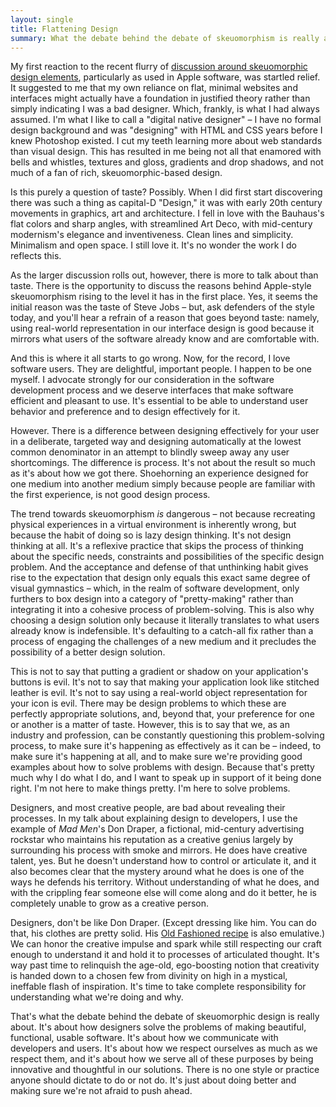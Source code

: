 ```yaml
---
layout: single
title: Flattening Design
summary: What the debate behind the debate of skeuomorphism is really about.
---
```


My first reaction to the recent flurry of [discussion around skeuomorphic design elements](http://www.nytimes.com/2012/11/01/technology/apple-shake-up-could-mean-end-to-real-world-images-in-software.html?_r=1&&pagewanted=all), particularly as used in Apple software, was startled relief. It suggested to me that my own reliance on flat, minimal websites and interfaces might actually have a foundation in justified theory rather than simply indicating I was a bad designer. Which, frankly, is what I had always assumed. I'm what I like to call a "digital native designer" – I have no formal design background and was "designing" with HTML and CSS years before I knew Photoshop existed. I cut my teeth learning more about web standards than visual design. This has resulted in me being not all that enamored with bells and whistles, textures and gloss, gradients and drop shadows, and not much of a fan of rich, skeuomorphic-based design.

Is this purely a question of taste? Possibly. When I did first start discovering there was such a thing as capital-D "Design," it was with early 20th century movements in graphics, art and architecture. I fell in love with the Bauhaus's flat colors and sharp angles, with streamlined Art Deco, with mid-century modernism's elegance and inventiveness. Clean lines and simplicity. Minimalism and open space. I still love it. It's no wonder the work I do reflects this.

As the larger discussion rolls out, however, there is more to talk about than taste. There is the opportunity to discuss the reasons behind Apple-style skeuomorphism rising to the level it has in the first place. Yes, it seems the initial reason was the taste of Steve Jobs – but, ask defenders of the style today, and you'll hear a refrain of a reason that goes beyond taste: namely, using real-world representation in our interface design is good because it mirrors what users of the software already know and are comfortable with.

And this is where it all starts to go wrong. Now, for the record, I love software users. They are delightful, important people. I happen to be one myself. I advocate strongly for our consideration in the software development process and we deserve interfaces that make software efficient and pleasant to use. It's essential to be able to understand user behavior and preference and to design effectively for it.

However. There is a difference between designing effectively for your user in a deliberate, targeted way and designing automatically at the lowest common denominator in an attempt to blindly sweep away any user shortcomings. The difference is process. It's not about the result so much as it's about how we got there. Shoehorning an experience designed for one medium into another medium simply because people are familiar with the first experience, is not good design process.

The trend towards skeuomorphism *is* dangerous – not because recreating physical experiences in a virtual environment is inherently wrong, but because the habit of doing so is lazy design thinking. It's not design thinking at all. It's a reflexive practice that skips the process of thinking about the specific needs, constraints and possibilities of the specific design problem. And the acceptance and defense of that unthinking habit gives rise to the expectation that design only equals this exact same degree of visual gymnastics – which, in the realm of software development, only furthers to box design into a category of "pretty-making" rather than integrating it into a cohesive process of problem-solving. This is also why choosing a design solution only because it literally translates to what users already know is indefensible. It's defaulting to a catch-all fix rather than a process of engaging the challenges of a new medium and it precludes the possibility of a better design solution.

This is not to say that putting a gradient or shadow on your application's buttons is evil. It's not to say that making your application look like stitched leather is evil. It's not to say using a real-world object representation for your icon is evil. There may be design problems to which these are perfectly appropriate solutions, and, beyond that, your preference for one or another is a matter of taste. However, this is to say that we, as an industry and profession, can be constantly questioning this problem-solving process, to make sure it's happening as effectively as it can be – indeed, to make sure it's happening at all, and to make sure we're providing good examples about how to solve problems with design. Because that's pretty much why I do what I do, and I want to speak up in support of it being done right. I'm not here to make things pretty. I'm here to solve problems.

Designers, and most creative people, are bad about revealing their processes. In my talk about explaining design to developers, I use the example of *Mad Men*'s Don Draper, a fictional, mid-century advertising rockstar who maintains his reputation as a creative genius largely by surrounding his process with smoke and mirrors. He does have creative talent, yes. But he doesn't understand how to control or articulate it, and it also becomes clear that the mystery around what he does is one of the ways he defends his territory. Without understanding of what he does, and with the crippling fear someone else will come along and do it better, he is completely unable to grow as a creative person.

Designers, don't be like Don Draper. (Except dressing like him. You can do that, his clothes are pretty solid. His [Old Fashioned recipe](http://youtu.be/2VpgEHsPc7I) is also emulative.) We can honor the creative impulse and spark while still respecting our craft enough to understand it and hold it to processes of articulated thought. It's way past time to relinquish the age-old, ego-boosting notion that creativity is handed down to a chosen few from divinity on high in a mystical, ineffable flash of inspiration. It's time to take complete responsibility for understanding what we're doing and why.

That's what the debate behind the debate of skeuomorphic design is really about. It's about how designers solve the problems of making beautiful, functional, usable software. It's about how we communicate with developers and users. It's about how we respect ourselves as much as we respect them, and it's about how we serve all of these purposes by being innovative and thoughtful in our solutions. There is no one style or practice anyone should dictate to do or not do. It's just about doing better and making sure we're not afraid to push ahead.